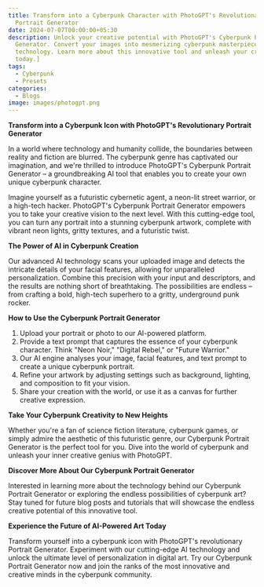 ```yaml
---
title: Transform into a Cyberpunk Character with PhotoGPT's Revolutionary
  Portrait Generator
date: 2024-07-07T00:00:00+05:30
description: Unlock your creative potential with PhotoGPT's Cyberpunk Portrait
  Generator. Convert your images into mesmerizing cyberpunk masterpieces with AI
  technology. Learn more about this innovative tool and unleash your creativity
  today.]
tags:
  - Cyberpunk
  - Presets
categories:
  - Blogs
image: images/photogpt.png
---
```

**Transform into a Cyberpunk Icon with PhotoGPT's Revolutionary Portrait Generator**

In a world where technology and humanity collide, the boundaries between reality and fiction are blurred. The cyberpunk genre has captivated our imagination, and we're thrilled to introduce PhotoGPT's Cyberpunk Portrait Generator – a groundbreaking AI tool that enables you to create your own unique cyberpunk character.


Imagine yourself as a futuristic cybernetic agent, a neon-lit street warrior, or a high-tech hacker. PhotoGPT's Cyberpunk Portrait Generator empowers you to take your creative vision to the next level. With this cutting-edge tool, you can turn any portrait into a stunning cyberpunk artwork, complete with vibrant neon lights, gritty textures, and a futuristic twist.

**The Power of AI in Cyberpunk Creation**

Our advanced AI technology scans your uploaded image and detects the intricate details of your facial features, allowing for unparalleled personalization. Combine this precision with your input and descriptors, and the results are nothing short of breathtaking. The possibilities are endless – from crafting a bold, high-tech superhero to a gritty, underground punk rocker.

**How to Use the Cyberpunk Portrait Generator**

1. Upload your portrait or photo to our AI-powered platform.
2. Provide a text prompt that captures the essence of your cyberpunk character. Think "Neon Noir," "Digital Rebel," or "Future Warrior."
3. Our AI engine analyses your image, facial features, and text prompt to create a unique cyberpunk portrait.
4. Refine your artwork by adjusting settings such as background, lighting, and composition to fit your vision.
5. Share your creation with the world, or use it as a canvas for further creative expression.

**Take Your Cyberpunk Creativity to New Heights**

Whether you're a fan of science fiction literature, cyberpunk games, or simply admire the aesthetic of this futuristic genre, our Cyberpunk Portrait Generator is the perfect tool for you. Dive into the world of cyberpunk and unleash your inner creative genius with PhotoGPT.

**Discover More About Our Cyberpunk Portrait Generator**

Interested in learning more about the technology behind our Cyberpunk Portrait Generator or exploring the endless possibilities of cyberpunk art? Stay tuned for future blog posts and tutorials that will showcase the endless creative potential of this innovative tool.

**Experience the Future of AI-Powered Art Today**

Transform yourself into a cyberpunk icon with PhotoGPT's revolutionary Portrait Generator. Experiment with our cutting-edge AI technology and unlock the ultimate level of personalization in digital art. Try our Cyberpunk Portrait Generator now and join the ranks of the most innovative and creative minds in the cyberpunk community.

